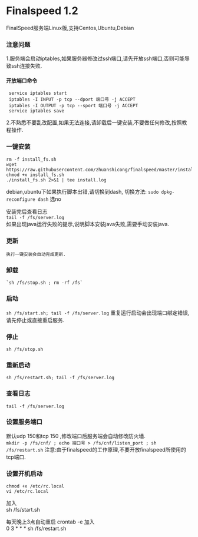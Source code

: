 # Finalspeed 1.2

FinalSpeed服务端Linux版,支持Centos,Ubuntu,Debian

### 注意问题
1.服务端会启动iptables,如果服务器修改过ssh端口,请先开放ssh端口,否则可能导致ssh连接失败.
#### 开放端口命令
     service iptables start
     iptables -I INPUT -p tcp --dport 端口号 -j ACCEPT
     iptables -I OUTPUT -p tcp --sport 端口号 -j ACCEPT
     service iptables save
2.不熟悉不要乱改配置,如果无法连接,请卸载后一键安装,不要做任何修改,按照教程操作.

### 一键安装
    rm -f install_fs.sh
    wget  https://raw.githubusercontent.com/zhuanshicong/finalspeed/master/install_fs.sh
    chmod +x install_fs.sh
    ./install_fs.sh 2>&1 | tee install.log

debian,ubuntu下如果执行脚本出错,请切换到dash,
切换方法: `sudo dpkg-reconfigure dash` 选no

安装完后查看日志<br>
`tail -f /fs/server.log`<br>
如果出现java运行失败的提示,说明脚本安装java失败,需要手动安装java.<br>


### 更新
    执行一键安装会自动完成更新. 

### 卸载
    `sh /fs/stop.sh ; rm -rf /fs`

### 启动
 `sh /fs/start.sh; tail -f /fs/server.log`
重复运行启动会出现端口绑定错误,请先停止或直接重启服务.


### 停止
   `sh /fs/stop.sh`

### 重新启动
   `sh /fs/restart.sh; tail -f /fs/server.log`

### 查看日志
   `tail -f /fs/server.log`

### 设置服务端口
   默认udp 150和tcp 150 ,修改端口后服务端会自动修改防火墙.<br>
   `mkdir -p /fs/cnf/ ; echo 端口号 > /fs/cnf/listen_port ; sh /fs/restart.sh`
   注意:由于finalspeed的工作原理,不要开放finalspeed所使用的tcp端口.

### 设置开机启动
    chmod +x /etc/rc.local
    vi /etc/rc.local
   加入<br>
    sh /fs/start.sh

 每天晚上3点自动重启
    crontab -e
 加入<br>
     0 3 * * *  sh /fs/restart.sh
